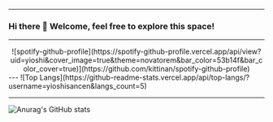 <!--Customizing Profile - God Level!-->
---
<!--First Greeting-->
### Hi there 👋 Welcome, feel free to explore this space!
---
<!--
**yioshisancen/yioshisancen** is a ✨ _special_ ✨ repository because its `README.md` (this file) appears on your GitHub profile.

Here are some ideas to get you started:

- 🔭 I’m currently working on ...
- 🌱 I’m currently learning ...
- 👯 I’m looking to collaborate on ...
- 🤔 I’m looking for help with ...
- 💬 Ask me about ...
- 📫 How to reach me: ..
- 😄 Pronouns: ...
- ⚡ Fun fact: ...

Pediente
-->

<!--Now Playing-->
<div align="center"> ![spotify-github-profile](https://spotify-github-profile.vercel.app/api/view?uid=yioshi&cover_image=true&theme=novatorem&bar_color=53b14f&bar_color_cover=true)](https://github.com/kittinan/spotify-github-profile)</div>
---
<!--Top Languajes-->
![Top Langs](https://github-readme-stats.vercel.app/api/top-langs/?username=yioshisancen&langs_count=5)

---
<!--Profile Stats-->
![Anurag's GitHub stats](https://github-readme-stats.vercel.app/api?username=yioshisancen&show_icons=true&theme=gotham)
